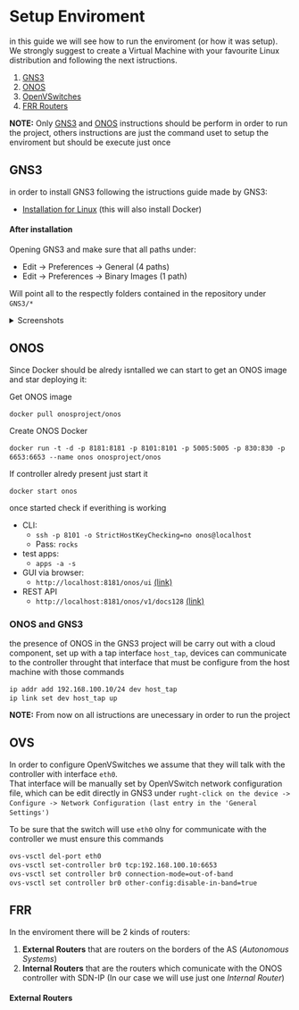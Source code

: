 # Setup Enviroment
in this guide we will see how to run the enviroment (or how it was setup).<br>We strongly suggest to create a Virtual Machine with your favourite Linux distribution and following the next istructions.
1) [GNS3](setup-enviroment.md#GNS3 "GNS3") 
2) [ONOS](setup-enviroment.md#ONOS "ONOS") 
3) [OpenVSwitches](setup-enviroment.md#OVS "OVS") 
4) [FRR Routers](setup-enviroment.md#FRR "FRR Routers") 

**NOTE:** Only [GNS3](setup-enviroment.md#GNS3 "GNS3")  and [ONOS](setup-enviroment.md#ONOS "ONOS") instructions should be perform in order to run the project, others instructions are just the command uset to setup the enviroment but should be execute just once

## GNS3
in order to install GNS3 following the istructions guide made by GNS3:
- [Installation for Linux](https://docs.gns3.com/docs/getting-started/installation/linux/) (this will also install Docker)

#### After installation
Opening GNS3 and make sure that all paths under:
- Edit -> Preferences -> General (4 paths)
- Edit -> Preferences -> Binary Images (1 path)

Will point all to the respectly folders contained in the repository under `GNS3/*`

<details>
  <summary>Screenshots</summary>
  
  ![Paths of General Preferences](./images/paths-general.png "Paths of General Preferences")
  ![Paths of Binary Images Preferences](./images/paths-binary-images.png "Paths of Binary Images Preferences")
</details>

## ONOS
Since Docker should be alredy isntalled we can start to get an ONOS image and star deploying it:

Get ONOS image
```
docker pull onosproject/onos
```
Create ONOS Docker
```
docker run -t -d -p 8181:8181 -p 8101:8101 -p 5005:5005 -p 830:830 -p 6653:6653 --name onos onosproject/onos
```
If controller alredy present just start it
```
docker start onos 
```
once started check if everithing is working
- CLI:
  - `ssh -p 8101 -o StrictHostKeyChecking=no onos@localhost`
  - Pass: `rocks`
- test apps:
    - `apps -a -s`
- GUI via browser:
    - `http://localhost:8181/onos/ui` [(link)](http://localhost:8181/onos/ui)
- REST API
    - `http://localhost:8181/onos/v1/docs128` [(link)](http://localhost:8181/onos/v1/docs128)

### ONOS and GNS3
the presence of ONOS in the GNS3 project will be carry out with a cloud component, set up with a tap interface `host_tap`, devices can communicate to the controller throught that interface that must be configure from the host machine with those commands
```
ip addr add 192.168.100.10/24 dev host_tap
ip link set dev host_tap up
```

**NOTE:** From now on all istructions are unecessary in order to run the project

## OVS
In order to configure OpenVSwitches we assume that they will talk with the controller with interface `eth0`.<br>That interface will be manually set by OpenVSwitch network configuration file, which can be edit directly in GNS3 under `rught-click on the device -> Configure -> Network Configuration (last entry in the 'General Settings')`

To be sure that the switch will use `eth0` olny for communicate with the controller we must ensure this commands
```
ovs-vsctl del-port eth0
ovs-vsctl set-controller br0 tcp:192.168.100.10:6653
ovs-vsctl set controller br0 connection-mode=out-of-band
ovs-vsctl set controller br0 other-config:disable-in-band=true
```
## FRR
In the enviroment there will be 2 kinds of routers:
 1) **External Routers** that are routers on the borders of the AS (*Autonomous Systems*)
 2) **Internal Routers** that are the routers which comunicate with the ONOS controller with SDN-IP (In our case we will use just one *Internal Router*)
#### External Routers
